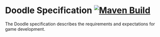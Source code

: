 # Doodle Specification [![Maven Build](https://github.com/deepinthinking/doodle-specification/actions/workflows/maven.yml/badge.svg)](https://github.com/deepinthinking/doodle-specification/actions/workflows/maven.yml)
The Doodle specification describes the requirements and expectations for game development.
